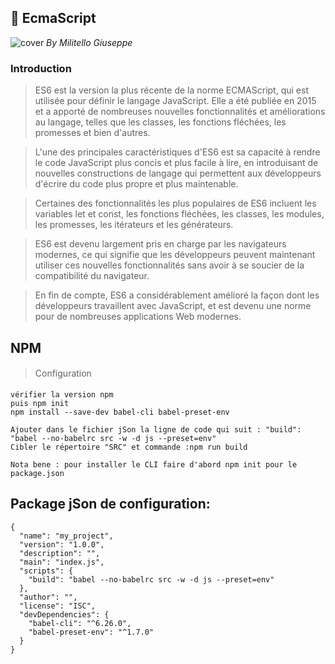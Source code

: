 ## 🚀 EcmaScript 
![cover](https://i.imgur.com/68hqWD5.png)
*By Militello Giuseppe*

### Introduction
>ES6 est la version la plus récente de la norme ECMAScript, qui est utilisée pour définir le langage JavaScript. Elle a été publiée en 2015 et a apporté de nombreuses nouvelles fonctionnalités et améliorations au langage, telles que les classes, les fonctions fléchées, les promesses et bien d'autres.

>L'une des principales caractéristiques d'ES6 est sa capacité à rendre le code JavaScript plus concis et plus facile à lire, en introduisant de nouvelles constructions de langage qui permettent aux développeurs d'écrire du code plus propre et plus maintenable.

>Certaines des fonctionnalités les plus populaires de ES6 incluent les variables let et const, les fonctions fléchées, les classes, les modules, les promesses, les itérateurs et les générateurs.

>ES6 est devenu largement pris en charge par les navigateurs modernes, ce qui signifie que les développeurs peuvent maintenant utiliser ces nouvelles fonctionnalités sans avoir à se soucier de la compatibilité du navigateur.

>En fin de compte, ES6 a considérablement amélioré la façon dont les développeurs travaillent avec JavaScript, et est devenu une norme pour de nombreuses applications Web modernes.

## NPM
> #### <i class="fa fa-gear fa-spin fa-2x" style="color: #2980b9; vertical-align: middle; "></i> <span style="font-weight:normal">Configuration</span>
```csd=
vérifier la version npm
puis npm init
npm install --save-dev babel-cli babel-preset-env

Ajouter dans le fichier jSon la ligne de code qui suit : "build": "babel --no-babelrc src -w -d js --preset=env"
Cibler le répertoire "SRC" et commande :npm run build

Nota bene : pour installer le CLI faire d'abord npm init pour le package.json
```

## Package jSon de configuration:
```json=
{
  "name": "my_project",
  "version": "1.0.0",
  "description": "",
  "main": "index.js",
  "scripts": {
    "build": "babel --no-babelrc src -w -d js --preset=env"
  },
  "author": "",
  "license": "ISC",
  "devDependencies": {
    "babel-cli": "^6.26.0",
    "babel-preset-env": "^1.7.0"
  }
}
````